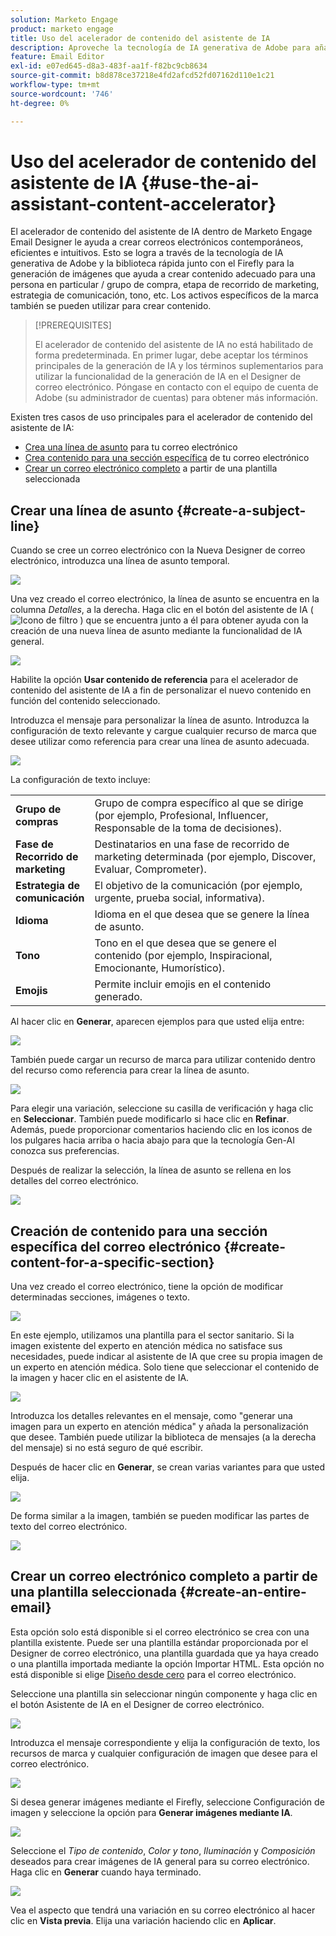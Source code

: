 ```yaml
---
solution: Marketo Engage
product: marketo engage
title: Uso del acelerador de contenido del asistente de IA
description: Aproveche la tecnología de IA generativa de Adobe para añadir texto o imágenes útiles a sus correos electrónicos.
feature: Email Editor
exl-id: e07ed645-d8a3-483f-aa1f-f82bc9cb8634
source-git-commit: b8d878ce37218e4fd2afcd52fd07162d110e1c21
workflow-type: tm+mt
source-wordcount: '746'
ht-degree: 0%

---
```


# Uso del acelerador de contenido del asistente de IA {#use-the-ai-assistant-content-accelerator}

El acelerador de contenido del asistente de IA dentro de Marketo Engage Email Designer le ayuda a crear correos electrónicos contemporáneos, eficientes e intuitivos. Esto se logra a través de la tecnología de IA generativa de Adobe y la biblioteca rápida junto con el Firefly para la generación de imágenes que ayuda a crear contenido adecuado para una persona en particular / grupo de compra, etapa de recorrido de marketing, estrategia de comunicación, tono, etc. Los activos específicos de la marca también se pueden utilizar para crear contenido.

>[!PREREQUISITES]
>
>El acelerador de contenido del asistente de IA no está habilitado de forma predeterminada. En primer lugar, debe aceptar los términos principales de la generación de IA y los términos suplementarios para utilizar la funcionalidad de la generación de IA en el Designer de correo electrónico. Póngase en contacto con el equipo de cuenta de Adobe (su administrador de cuentas) para obtener más información.

Existen tres casos de uso principales para el acelerador de contenido del asistente de IA:

* [Crea una línea de asunto](#create-a-subject-line) para tu correo electrónico
* [Crea contenido para una sección específica](#create-content-for-a-specific-section) de tu correo electrónico
* [Crear un correo electrónico completo](#create-an-entire-email) a partir de una plantilla seleccionada

## Crear una línea de asunto {#create-a-subject-line}

Cuando se cree un correo electrónico con la Nueva Designer de correo electrónico, introduzca una línea de asunto temporal.

![](assets/use-the-ai-assistant-content-accelerator-1.png)

Una vez creado el correo electrónico, la línea de asunto se encuentra en la columna _Detalles_, a la derecha. Haga clic en el botón del asistente de IA ( ![Icono de filtro](assets/icon-ai-assistant.png) ) que se encuentra junto a él para obtener ayuda con la creación de una nueva línea de asunto mediante la funcionalidad de IA general.

![](assets/use-the-ai-assistant-content-accelerator-2.png)

Habilite la opción **Usar contenido de referencia** para el acelerador de contenido del asistente de IA a fin de personalizar el nuevo contenido en función del contenido seleccionado.

Introduzca el mensaje para personalizar la línea de asunto. Introduzca la configuración de texto relevante y cargue cualquier recurso de marca que desee utilizar como referencia para crear una línea de asunto adecuada.

![](assets/use-the-ai-assistant-content-accelerator-3.png)

La configuración de texto incluye:

<table><tbody>
  <tr>
    <td style="width:25%"><b>Grupo de compras</b></td>
    <td>Grupo de compra específico al que se dirige (por ejemplo, Profesional, Influencer, Responsable de la toma de decisiones).</td>
  </tr>
  <tr>
    <td style="width:25%"><b>Fase de Recorrido de marketing</b></td>
    <td>Destinatarios en una fase de recorrido de marketing determinada (por ejemplo, Discover, Evaluar, Comprometer).</td>
  </tr>
  <tr>
    <td style="width:25%"><b>Estrategia de comunicación</b></td>
    <td>El objetivo de la comunicación (por ejemplo, urgente, prueba social, informativa).</td>
  </tr>
  <tr>
    <td style="width:25%"><b>Idioma</b></td>
    <td>Idioma en el que desea que se genere la línea de asunto.</td>
  </tr>
  <tr>
    <td style="width:25%"><b>Tono</b></td>
    <td>Tono en el que desea que se genere el contenido (por ejemplo, Inspiracional, Emocionante, Humorístico).</td>
  </tr>
  <tr>
    <td style="width:25%"><b>Emojis</b></td>
    <td>Permite incluir emojis en el contenido generado.</td>
  </tr>
</tbody>
</table>

Al hacer clic en **Generar**, aparecen ejemplos para que usted elija entre:

![](assets/use-the-ai-assistant-content-accelerator-4.png)

También puede cargar un recurso de marca para utilizar contenido dentro del recurso como referencia para crear la línea de asunto.

![](assets/use-the-ai-assistant-content-accelerator-5.png)

Para elegir una variación, seleccione su casilla de verificación y haga clic en **Seleccionar**. También puede modificarlo si hace clic en **Refinar**. Además, puede proporcionar comentarios haciendo clic en los iconos de los pulgares hacia arriba o hacia abajo para que la tecnología Gen-AI conozca sus preferencias.

Después de realizar la selección, la línea de asunto se rellena en los detalles del correo electrónico.

![](assets/use-the-ai-assistant-content-accelerator-6.png)

## Creación de contenido para una sección específica del correo electrónico {#create-content-for-a-specific-section}

Una vez creado el correo electrónico, tiene la opción de modificar determinadas secciones, imágenes o texto.

![](assets/use-the-ai-assistant-content-accelerator-7.png)

En este ejemplo, utilizamos una plantilla para el sector sanitario. Si la imagen existente del experto en atención médica no satisface sus necesidades, puede indicar al asistente de IA que cree su propia imagen de un experto en atención médica. Solo tiene que seleccionar el contenido de la imagen y hacer clic en el asistente de IA.

![](assets/use-the-ai-assistant-content-accelerator-8.png)

Introduzca los detalles relevantes en el mensaje, como &quot;generar una imagen para un experto en atención médica&quot; y añada la personalización que desee. También puede utilizar la biblioteca de mensajes (a la derecha del mensaje) si no está seguro de qué escribir.

Después de hacer clic en **Generar**, se crean varias variantes para que usted elija.

![](assets/use-the-ai-assistant-content-accelerator-9.png)

De forma similar a la imagen, también se pueden modificar las partes de texto del correo electrónico.

![](assets/use-the-ai-assistant-content-accelerator-10.png)

## Crear un correo electrónico completo a partir de una plantilla seleccionada {#create-an-entire-email}

Esta opción solo está disponible si el correo electrónico se crea con una plantilla existente. Puede ser una plantilla estándar proporcionada por el Designer de correo electrónico, una plantilla guardada que ya haya creado o una plantilla importada mediante la opción Importar HTML. Esta opción no está disponible si elige [Diseño desde cero](/help/marketo/product-docs/email-marketing/email-designer/email-authoring.md#design-from-scratch) para el correo electrónico.

Seleccione una plantilla sin seleccionar ningún componente y haga clic en el botón Asistente de IA en el Designer de correo electrónico.

![](assets/use-the-ai-assistant-content-accelerator-11.png)

Introduzca el mensaje correspondiente y elija la configuración de texto, los recursos de marca y cualquier configuración de imagen que desee para el correo electrónico.

![](assets/use-the-ai-assistant-content-accelerator-12.png)

Si desea generar imágenes mediante el Firefly, seleccione Configuración de imagen y seleccione la opción para **Generar imágenes mediante IA**.

![](assets/use-the-ai-assistant-content-accelerator-13.png)

Seleccione el _Tipo de contenido_, _Color y tono_, _Iluminación_ y _Composición_ deseados para crear imágenes de IA general para su correo electrónico. Haga clic en **Generar** cuando haya terminado.

![](assets/use-the-ai-assistant-content-accelerator-14.png)

Vea el aspecto que tendrá una variación en su correo electrónico al hacer clic en **Vista previa**. Elija una variación haciendo clic en **Aplicar**.
